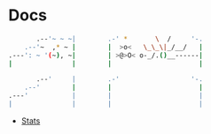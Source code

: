 # Docs

```bash
       .--'~ ~ ~|        .-' *       \  /     '-.  
    .--'~  ,* ~ |        |  >o<   \_\_\|_/__/   |  
.---': ~ '(~), ~|        | >@>O< o-_/.()__------|  
|               |        |                      |  
```

```bash
       .--'     |        .-'                  '-.  
    .--'        |        |                      |  
.---'           |        |                      |  
|               |        |                      |  
```

- [Stats](STATS.md)

<!-- ![Days](images/day1.0.png "Days") -->
